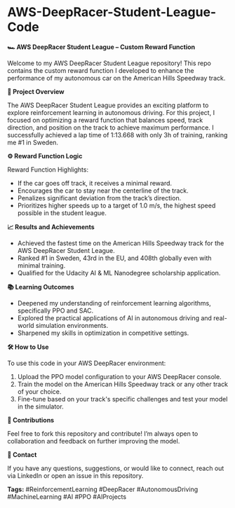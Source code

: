 # AWS-DeepRacer-Student-League-Code


**🏎️ AWS DeepRacer Student League – Custom Reward Function**

Welcome to my AWS DeepRacer Student League repository! This repo contains the custom reward function I developed to enhance the performance of my autonomous car on the American Hills Speedway track.

**🚀 Project Overview**

The AWS DeepRacer Student League provides an exciting platform to explore reinforcement learning in autonomous driving. For this project, I focused on optimizing a reward function that balances speed, track direction, and position on the track to achieve maximum performance. I successfully achieved a lap time of 1:13.668 with only 3h of training, ranking me #1 in Sweden.


**⚙️ Reward Function Logic**

Reward Function Highlights:

 - If the car goes off track, it receives a minimal reward.
 - Encourages the car to stay near the centerline of the track.
 - Penalizes significant deviation from the track’s direction.
 - Prioritizes higher speeds up to a target of 1.0 m/s, the highest speed possible in the student league. 

**📈 Results and Achievements**

 - Achieved the fastest time on the American Hills Speedway track for the AWS DeepRacer Student League.
 - Ranked #1 in Sweden, 43rd in the EU, and 408th globally even with minimal training.
 - Qualified for the Udacity AI & ML Nanodegree scholarship application.

**📚 Learning Outcomes**

 - Deepened my understanding of reinforcement learning algorithms, specifically PPO and SAC.
 - Explored the practical applications of AI in autonomous driving and real-world simulation environments.
 - Sharpened my skills in optimization in competitive settings.

**🛠️ How to Use**

To use this code in your AWS DeepRacer environment:

  1. Upload the PPO model configuration to your AWS DeepRacer console.
  2. Train the model on the American Hills Speedway track or any other track of your choice.
  3. Fine-tune based on your track's specific challenges and test your model in the simulator.

**🤝 Contributions**

Feel free to fork this repository and contribute! I’m always open to collaboration and feedback on further improving the model.

**📧 Contact**

If you have any questions, suggestions, or would like to connect, reach out via LinkedIn or open an issue in this repository.

**Tags:**
#ReinforcementLearning #DeepRacer #AutonomousDriving #MachineLearning #AI #PPO #AIProjects
